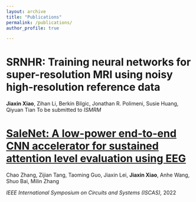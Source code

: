 ```yaml
---
layout: archive
title: "Publications"
permalink: /publications/
author_profile: true

---
```


SRNHR: Training neural networks for super-resolution MRI using noisy high-resolution reference data
======
**Jiaxin Xiao**, Zihan Li, Berkin Bilgic, Jonathan R. Polimeni, Susie Huang, Qiyuan Tian
To be submitted to *ISMRM*

[SaleNet: A low-power end-to-end CNN accelerator for sustained attention level evaluation using EEG](https://arxiv.org/abs/2209.01386)
======
Chao Zhang, Zijian Tang, Taoming Guo, Jiaxin Lei, **Jiaxin Xiao**, Anhe Wang, Shuo Bai, Milin Zhang

*IEEE International Symposium on Circuits and Systems (ISCAS),* 2022
